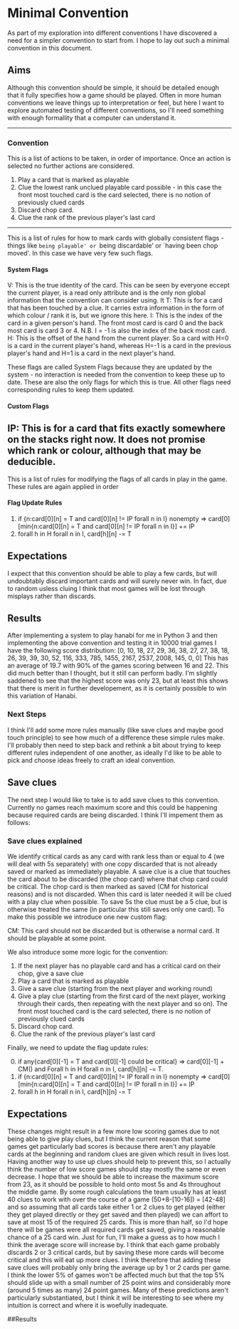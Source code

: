 # Minimal Convention
As part of my exploration into different conventions I have discovered a need for a simpler convention to start from. I hope to lay out such a minimal convention in this document.

## Aims
Although this convention should be simple, it should be detailed enough that it fully specifies how a game should be played. Often in more human conventions we leave things up to interpretation or feel, but here I want to explore automated testing of different conventions, so I'll need something with enough formallity that a computer can understand it.

 ---
 
### Convention
This is a list of actions to be taken, in order of importance. Once an action is selected no further actions are considered.

1. Play a card that is marked as playable
2. Clue the lowest rank unclued playable card possible - in this case the front most touched card is the card selected, there is no notion of previously clued cards
3. Discard chop card.
4. Clue the rank of the previous player's last card
---

This is a list of rules for how to mark cards with globally consistent flags - things like `being playable' or `being discardable' or `having been chop moved'. In this case we have very few such flags.

#### System Flags
V: <Value> This is the true identity of the card. This can be seen by everyone eccept the current player, is a read only attribute and is the only non global information that the convention can consider using. It
T: <Touched> This is for a card that has been touched by a clue. It carries extra information in the form of which colour / rank it is, but we ignore this here.
I: <Index> This is the index of the card in a given person's hand. The front most card is card 0 and the back most card is card 3 or 4. N.B. I = -1 is also the index of the back most card.
H: <Hand> This is the offset of the hand from the current player. So a card with H=0 is a card in the current player's hand, whereas H=-1 is a card in the previous player's hand and H=1 is a card in the next player's hand.

These flags are called System Flags because they are updated by the system - no interaction is needed from the convention to keep these up to date. These are also the only flags for which this is true. All other flags need corresponding rules to keep them updated.

#### Custom Flags
IP: <Immediately Playable> This is for a card that fits exactly somewhere on the stacks right now. It does not promise which rank or colour, although that may be deducible.
---
This is a list of rules for modifying the flags of all cards in play in the game. These rules are again applied in order 

#### Flag Update Rules
1. if {n:card[0][n] = T and card[0][n] != IP forall n in I} nonempty => card[0][min{n:card[0][n] = T and card[0][n] != IP forall n in I}] += IP
2. forall h in H forall n in I, card[h][n] -= T


## Expectations
I expect that this convention should be able to play a few cards, but will undoubtably discard important cards and will surely never win. In fact, due to random usless cluing I think that most games will be lost through misplays rather than discards.


## Results
After implementing a system to play hanabi for me in Python 3 and then implementing the above convention and testing it in 10000 trial games I have the following score distribution:
[0, 10, 18, 27, 29, 36, 38, 27, 27, 38, 18, 26, 39, 39, 30, 52, 116, 333, 785, 1455, 2167, 2537, 2008, 145, 0, 0]
This has an average of 19.7 with 90% of the games scoring between 16 and 22. This did much better than I thought, but it still can perform badly. I'm slightly saddened to see that the highest score was only 23, but at least this shows that there is merit in further developement, as it is certainly possible to win this variation of Hanabi.

### Next Steps
I think I'll add some more rules manually (like save clues and maybe good touch principle) to see how much of a difference these simple rules make. I'll probably then need to step back and rethink a bit about trying to keep different rules independent of one another, as ideally I'd like to be able to pick and choose ideas freely to craft an ideal convention.

## Save clues
The next step I would like to take is to add save clues to this convention. Currently no games reach maximum score and this could be happening because required cards are being discarded.
I think I'll impement them as follows:

### Save clues explained
We identify critical cards as any card with rank less than or equal to 4 (we will deal with 5s separately) with one copy discarded that is not already saved or marked as immediately playable. A save clue is a clue that touches the card about to be discarded (the chop card) where that chop card could be critical. The chop card is then marked as saved (CM for historical reasons) and is not discarded. When this card is later needed it will be clued with a play clue when possible. To save 5s the clue must be a 5 clue, but is otherwise treated the same (in particular this still saves only one card).
To make this possible we introduce one new custom flag:

CM: <Chop Moved> This card should not be discarded but is otherwise a normal card. It should be playable at some point.

We also introduce some more logic for the convention:

1. If the next player has no playable card and has a critical card on their chop, give a save clue
2. Play a card that is marked as playable
3. Give a save clue (starting from the next player and working round)
4. Give a play clue (starting from the first card of the next player, working through their cards, then repeating with the next player and so on). The front most touched card is the card selected, there is no notion of previously clued cards
5. Discard chop card.
6. Clue the rank of the previous player's last card

Finally, we need to update the flag update rules:

0. if any{card[0][-1] = T and card[0][-1] could be critical} => card[0][-1] + CM() and Forall h in H forall n in I, card[h][n] -= T.
1. if {n:card[0][n] = T and card[0][n] != IP forall n in I} nonempty => card[0][min{n:card[0][n] = T and card[0][n] != IP forall n in I}] += IP
2. forall h in H forall n in I, card[h][n] -= T

## Expectations
These changes might result in a few more low scoring games due to not being able to give play clues, but I think the current reason that some games get particularly bad scores is because there aren't any playable cards at the beginning and random clues are given which result in lives lost. Having another way to use up clues should help to prevent this, so I actually think the number of low score games should stay mostly the same or even decrease. I hope that we should be able to increase the maximum score from 23, as it should be possible to hold onto most 5s and 4s throughout the middle game. By some rough calculations the team usually has at least 40 clues to work with over the course of a game (50+8-[10-16]) = [42-48] and so assuming that all cards take either 1 or 2 clues to get played (either they get played directly or they get saved and then played) we can affort to save at most 15 of the required 25 cards. This is more than half, so I'd hope there will be games were all required cards get saved, giving a reasonable chance of a 25 card win. Just for fun, I'll make a guess as to how much I think the average score will increase by. I think that each game probably discards 2 or 3 critical cards, but by saving these more cards will become critical and this will eat up more clues. I think therefore that adding these save clues will probably only bring the average up by 1 or 2 cards per game. I think the lower 5% of games won't be affected much but that the top 5% should slide up with a small number of 25 point wins and considerably more (around 5 times as many) 24 point games. Many of these predictions aren't particularly substantiated, but I think it will be interesting to see where my intuition is correct and where it is woefully inadequate.

##Results
